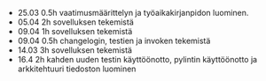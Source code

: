 - 25.03 0.5h vaatimusmäärittelyn ja työaikakirjanpidon luominen.
- 05.04 2h sovelluksen tekemistä
- 09.04 1h sovelluksen tekemistä
- 09.04 0.5h changelogin, testien ja invoken tekemistä
- 14.03 3h sovelluksen tekemistä
- 16.4 2h kahden uuden testin käyttöönotto, pylintin käyttöönotto ja arkkitehtuuri tiedoston luominen
